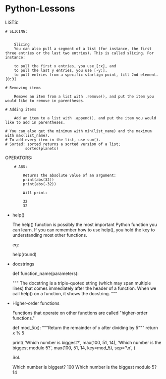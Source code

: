 # Python-Lessons


LISTS:

    # SLICING:


        Slicing
        You can also pull a segment of a list (for instance, the first three entries or the last two entries). This is called slicing. For instance:

        to pull the first x entries, you use [:x], and
        to pull the last y entries, you use [-y:].
        to pull entries from a specific startign point, till 2nd element. [0:3]

    # Removing items
        
        Remove an item from a list with .remove(), and put the item you would like to remove in parentheses.

    # Adding items

        Add an item to a list with .append(), and put the item you would like to add in parentheses.

    # You can also get the minimum with min(list_name) and the maximum with max(list_name).
    # To add every item in the list, use sum().
    # Sorted: sorted returns a sorted version of a list;
             sorted(planets)



OPERATORS:


        # ABS:

            Returns the absolute value of an argument:
            print(abs(32))
            print(abs(-32))

            Will print:

            32
            32

        
* help()

    The help() function is possibly the most important Python function you can learn. If you can remember how to use help(), you hold the key to understanding most other functions.

    eg:

    help(round)


* docstrings


    def function_name(parameters):

    """ The docstring is a triple-quoted string (which may span multiple lines) that comes immediately after the header of a function. When we call help() on a function, it shows the docstring.
    """



* Higher-order functions

    Functions that operate on other functions are called "higher-order functions." 

    def mod_5(x):
    """Return the remainder of x after dividing by 5"""
    return x % 5

    print(
    'Which number is biggest?',
    max(100, 51, 14),
    'Which number is the biggest modulo 5?',
    max(100, 51, 14, key=mod_5),
    sep='\n',
    )


    Sol.

    Which number is biggest?
    100
    Which number is the biggest modulo 5?
    14


